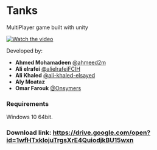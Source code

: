 # Tanks
MultiPlayer game built with unity

[![Watch the video](https://giphy.com/gifs/mBenqoHgvGhq24Zvp6)](https://www.youtube.com/watch?v=WKIDeiQlQMs)

Developed by:
- **Ahmed Mohamadeen** [@ahmeed2m](git.io/ahmed)
- **Ali elrafei** [@alielrafeiFCIH](github.com/alielrafeiFCIH)
- **Ali Khaled** [@ali-khaled-elsayed](github.com/ali-khaled-elsayed)
- **Aly Moataz**
- **Omar Farouk** [@Onsymers](github.com/Onsymers)

### Requirements
Windows 10 64bit.

### Download link: https://drive.google.com/open?id=1wfHTxkIojuTrgsXrE4QuiodjkBU15wxn

